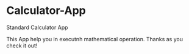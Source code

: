 # Calculator-App
Standard Calculator App

This App help you in executnh mathematical operation.
Thanks as you check it out!
